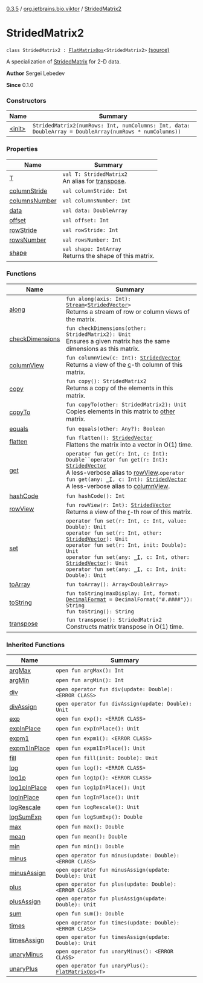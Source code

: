 [0.3.5](../../index.md) / [org.jetbrains.bio.viktor](../index.md) / [StridedMatrix2](.)

# StridedMatrix2

`class StridedMatrix2 : `[`FlatMatrixOps`](../-flat-matrix-ops/index.md)`<StridedMatrix2>` [(source)](https://github.com/JetBrains-Research/viktor/blob/0.3.5/src/main/kotlin/org/jetbrains/bio/viktor/StridedMatrix2.kt#L13)

A specialization of [StridedMatrix](../-strided-matrix/index.md) for 2-D data.

**Author**
Sergei Lebedev

**Since**
0.1.0

### Constructors

| Name | Summary |
|---|---|
| [&lt;init&gt;](-init-.md) | `StridedMatrix2(numRows: Int, numColumns: Int, data: DoubleArray = DoubleArray(numRows * numColumns))` |

### Properties

| Name | Summary |
|---|---|
| [T](-t.md) | `val T: StridedMatrix2`<br>An alias for [transpose](transpose.md). |
| [columnStride](column-stride.md) | `val columnStride: Int` |
| [columnsNumber](columns-number.md) | `val columnsNumber: Int` |
| [data](data.md) | `val data: DoubleArray` |
| [offset](offset.md) | `val offset: Int` |
| [rowStride](row-stride.md) | `val rowStride: Int` |
| [rowsNumber](rows-number.md) | `val rowsNumber: Int` |
| [shape](shape.md) | `val shape: IntArray`<br>Returns the shape of this matrix. |

### Functions

| Name | Summary |
|---|---|
| [along](along.md) | `fun along(axis: Int): `[`Stream`](http://docs.oracle.com/javase/6/docs/api/java/util/stream/Stream.html)`<`[`StridedVector`](../-strided-vector/index.md)`>`<br>Returns a stream of row or column views of the matrix. |
| [checkDimensions](check-dimensions.md) | `fun checkDimensions(other: StridedMatrix2): Unit`<br>Ensures a given matrix has the same dimensions as this matrix. |
| [columnView](column-view.md) | `fun columnView(c: Int): `[`StridedVector`](../-strided-vector/index.md)<br>Returns a view of the [c](column-view.md#org.jetbrains.bio.viktor.StridedMatrix2$columnView(kotlin.Int)/c)-th column of this matrix. |
| [copy](copy.md) | `fun copy(): StridedMatrix2`<br>Returns a copy of the elements in this matrix. |
| [copyTo](copy-to.md) | `fun copyTo(other: StridedMatrix2): Unit`<br>Copies elements in this matrix to [other](copy-to.md#org.jetbrains.bio.viktor.StridedMatrix2$copyTo(org.jetbrains.bio.viktor.StridedMatrix2)/other) matrix. |
| [equals](equals.md) | `fun equals(other: Any?): Boolean` |
| [flatten](flatten.md) | `fun flatten(): `[`StridedVector`](../-strided-vector/index.md)<br>Flattens the matrix into a vector in O(1) time. |
| [get](get.md) | `operator fun get(r: Int, c: Int): Double``operator fun get(r: Int): `[`StridedVector`](../-strided-vector/index.md)<br>A less-verbose alias to [rowView](row-view.md).`operator fun get(any: `[`_I`](../_-i.md)`, c: Int): `[`StridedVector`](../-strided-vector/index.md)<br>A less-verbose alias to [columnView](column-view.md). |
| [hashCode](hash-code.md) | `fun hashCode(): Int` |
| [rowView](row-view.md) | `fun rowView(r: Int): `[`StridedVector`](../-strided-vector/index.md)<br>Returns a view of the [r](row-view.md#org.jetbrains.bio.viktor.StridedMatrix2$rowView(kotlin.Int)/r)-th row of this matrix. |
| [set](set.md) | `operator fun set(r: Int, c: Int, value: Double): Unit`<br>`operator fun set(r: Int, other: `[`StridedVector`](../-strided-vector/index.md)`): Unit`<br>`operator fun set(r: Int, init: Double): Unit`<br>`operator fun set(any: `[`_I`](../_-i.md)`, c: Int, other: `[`StridedVector`](../-strided-vector/index.md)`): Unit`<br>`operator fun set(any: `[`_I`](../_-i.md)`, c: Int, init: Double): Unit` |
| [toArray](to-array.md) | `fun toArray(): Array<DoubleArray>` |
| [toString](to-string.md) | `fun toString(maxDisplay: Int, format: `[`DecimalFormat`](http://docs.oracle.com/javase/6/docs/api/java/text/DecimalFormat.html)` = DecimalFormat("#.####")): String`<br>`fun toString(): String` |
| [transpose](transpose.md) | `fun transpose(): StridedMatrix2`<br>Constructs matrix transpose in O(1) time. |

### Inherited Functions

| Name | Summary |
|---|---|
| [argMax](../-flat-matrix-ops/arg-max.md) | `open fun argMax(): Int` |
| [argMin](../-flat-matrix-ops/arg-min.md) | `open fun argMin(): Int` |
| [div](../-flat-matrix-ops/div.md) | `open operator fun div(update: Double): <ERROR CLASS>` |
| [divAssign](../-flat-matrix-ops/div-assign.md) | `open operator fun divAssign(update: Double): Unit` |
| [exp](../-flat-matrix-ops/exp.md) | `open fun exp(): <ERROR CLASS>` |
| [expInPlace](../-flat-matrix-ops/exp-in-place.md) | `open fun expInPlace(): Unit` |
| [expm1](../-flat-matrix-ops/expm1.md) | `open fun expm1(): <ERROR CLASS>` |
| [expm1InPlace](../-flat-matrix-ops/expm1-in-place.md) | `open fun expm1InPlace(): Unit` |
| [fill](../-flat-matrix-ops/fill.md) | `open fun fill(init: Double): Unit` |
| [log](../-flat-matrix-ops/log.md) | `open fun log(): <ERROR CLASS>` |
| [log1p](../-flat-matrix-ops/log1p.md) | `open fun log1p(): <ERROR CLASS>` |
| [log1pInPlace](../-flat-matrix-ops/log1p-in-place.md) | `open fun log1pInPlace(): Unit` |
| [logInPlace](../-flat-matrix-ops/log-in-place.md) | `open fun logInPlace(): Unit` |
| [logRescale](../-flat-matrix-ops/log-rescale.md) | `open fun logRescale(): Unit` |
| [logSumExp](../-flat-matrix-ops/log-sum-exp.md) | `open fun logSumExp(): Double` |
| [max](../-flat-matrix-ops/max.md) | `open fun max(): Double` |
| [mean](../-flat-matrix-ops/mean.md) | `open fun mean(): Double` |
| [min](../-flat-matrix-ops/min.md) | `open fun min(): Double` |
| [minus](../-flat-matrix-ops/minus.md) | `open operator fun minus(update: Double): <ERROR CLASS>` |
| [minusAssign](../-flat-matrix-ops/minus-assign.md) | `open operator fun minusAssign(update: Double): Unit` |
| [plus](../-flat-matrix-ops/plus.md) | `open operator fun plus(update: Double): <ERROR CLASS>` |
| [plusAssign](../-flat-matrix-ops/plus-assign.md) | `open operator fun plusAssign(update: Double): Unit` |
| [sum](../-flat-matrix-ops/sum.md) | `open fun sum(): Double` |
| [times](../-flat-matrix-ops/times.md) | `open operator fun times(update: Double): <ERROR CLASS>` |
| [timesAssign](../-flat-matrix-ops/times-assign.md) | `open operator fun timesAssign(update: Double): Unit` |
| [unaryMinus](../-flat-matrix-ops/unary-minus.md) | `open operator fun unaryMinus(): <ERROR CLASS>` |
| [unaryPlus](../-flat-matrix-ops/unary-plus.md) | `open operator fun unaryPlus(): `[`FlatMatrixOps`](../-flat-matrix-ops/index.md)`<T>` |
